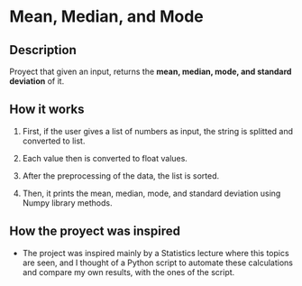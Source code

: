 # Mean, Median, and Mode
## Description

Proyect that given an input, returns the **mean, median, mode, and standard deviation** of it. 

## How it works
1. First, if the user gives a list of numbers as input, the string is splitted and converted to list. 

2. Each value then is converted to float values. 

3. After the preprocessing of the data, the list is sorted. 

4. Then, it prints the mean, median, mode, and standard deviation using Numpy library methods. 

## How the proyect was inspired

- The project was inspired mainly by a Statistics lecture where this topics are seen, and I thought of a Python script to automate these calculations and compare my own results, with the ones of the script.
